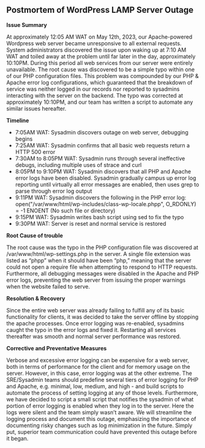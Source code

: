 ## Postmortem of WordPress LAMP Server Outage

**Issue Summary**

At approximately 12:05 AM WAT on May 12th, 2023, our Apache-powered Wordpress web server became unresponsive to all external requests. System administrators discovered the issue upon waking up at 7:10 AM WAT and toiled away at the problem until far later in the day, approximately 10:10PM. During this period all web services from our server were entirely unavailable. The root cause was discovered to be a simple typo within one of our PHP configuration files. This problem was compounded by our PHP & Apache error log configurations, which guaranteed that the breakdown of service was neither logged in our records nor reported to sysadmins interacting with the server on the backend. The typo was corrected at approximately 10:10PM, and our team has written a script to automate any similar issues hereafter.

**Timeline**


- 7:05AM WAT: Sysadmin discovers outage on web server, debugging begins
- 7:25AM WAT: Sysadmin confirms that all basic web requests return a HTTP 500 error
- 7:30AM to 8:05PM WAT: Sysadmin runs through several ineffective debugs, including multiple uses of strace and curl
- 8:05PM to 9:10PM WAT: Sysadmin discovers that all PHP and Apache error logs have been disabled. Sysadmin gradually campus up error log reporting until virtually all error messages are enabled, then uses grep to parse through error log output
- 9:11PM WAT: Sysadmin discovers the following in the PHP error log: open("/var/www/html/wp-includes/class-wp-locale.phpp", O_RDONLY) = -1 ENOENT (No such file or directory)
- 9:15PM WAT: Sysadmin writes bash script using sed to fix the typo
- 9:30PM WAT: Server is reset and normal service is restored

**Root Cause of trouble**

The root cause was the typo in the PHP configuration file was discovered at /var/www/html/wp-settings.php in the server. A single file extension was listed as “phpp” when it should have been “php,” meaning that the server could not open a require file when attempting to respond to HTTP requests. Furthermore, all debugging messages were disabled in the Apache and PHP error logs, preventing the web server from issuing the proper warnings when the website failed to serve. 

**Resolution & Recovery**

Since the entire web server was already failing to fulfill any of its basic functionality for clients, it was decided to take the server offline by stopping the apache processes. Once error logging was re-enabled, sysadmins caught the typo in the error logs and fixed it. Restarting all services thereafter was smooth and normal server performance was restored.

**Corrective and Preventative Measures**

Verbose and excessive error logging can be expensive for a web server, both in terms of performance for the client and for memory usage on the server. However, in this case, error logging was at the other extreme. The SRE/Sysadmin teams should predefine several tiers of error logging for PHP and Apache, e.g. minimal, low, medium, and high - and build scripts to automate the process of setting logging at any of those levels. Furthermore, we have decided to script a small script that notifies the sysadmin of what portion of error logging is enabled when they log in to the server. Here the logs were silent and the team simply wasn’t aware. We will streamline the logging process and document this outage, emphasizing the importance of documenting risky changes such as log minimization in the future. Simply put, superior team communication could have prevented this outage before it began.
